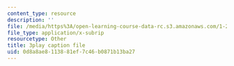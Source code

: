 ```yaml
---
content_type: resource
description: ''
file: /media/https%3A/open-learning-course-data-rc.s3.amazonaws.com/1-258j-public-transportation-systems-spring-2017/0d8a8ae8113881ef7c46b0871b13ba27_dttSgzTJKK4.srt
file_type: application/x-subrip
resourcetype: Other
title: 3play caption file
uid: 0d8a8ae8-1138-81ef-7c46-b0871b13ba27
---
```

